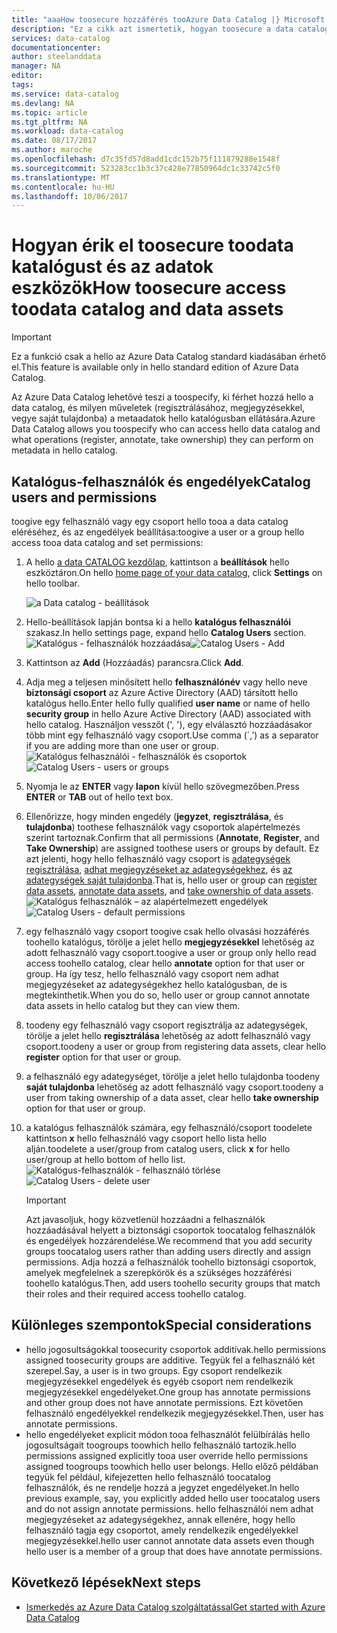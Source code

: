 ```yaml
---
title: "aaaHow toosecure hozzáférés tooAzure Data Catalog |} Microsoft Docs"
description: "Ez a cikk azt ismertetik, hogyan toosecure a data catalog és az adategységeket."
services: data-catalog
documentationcenter: 
author: steelanddata
manager: NA
editor: 
tags: 
ms.service: data-catalog
ms.devlang: NA
ms.topic: article
ms.tgt_pltfrm: NA
ms.workload: data-catalog
ms.date: 08/17/2017
ms.author: maroche
ms.openlocfilehash: d7c35fd57d8add1cdc152b75f111879288e1548f
ms.sourcegitcommit: 523283cc1b3c37c428e77850964dc1c33742c5f0
ms.translationtype: MT
ms.contentlocale: hu-HU
ms.lasthandoff: 10/06/2017
---
```

# <a name="how-toosecure-access-toodata-catalog-and-data-assets"></a><span data-ttu-id="62a9c-103">Hogyan érik el toosecure toodata katalógust és az adatok eszközök</span><span class="sxs-lookup"><span data-stu-id="62a9c-103">How toosecure access toodata catalog and data assets</span></span>
> [!IMPORTANT]
> <span data-ttu-id="62a9c-104">Ez a funkció csak a hello az Azure Data Catalog standard kiadásában érhető el.</span><span class="sxs-lookup"><span data-stu-id="62a9c-104">This feature is available only in hello standard edition of Azure Data Catalog.</span></span>

<span data-ttu-id="62a9c-105">Az Azure Data Catalog lehetővé teszi a toospecify, ki férhet hozzá hello a data catalog, és milyen műveletek (regisztrálásához, megjegyzésekkel, vegye saját tulajdonba) a metaadatok hello katalógusban ellátására.</span><span class="sxs-lookup"><span data-stu-id="62a9c-105">Azure Data Catalog allows you toospecify who can access hello data catalog and what operations (register, annotate, take ownership) they can perform on metadata in hello catalog.</span></span> 

## <a name="catalog-users-and-permissions"></a><span data-ttu-id="62a9c-106">Katalógus-felhasználók és engedélyek</span><span class="sxs-lookup"><span data-stu-id="62a9c-106">Catalog users and permissions</span></span>
<span data-ttu-id="62a9c-107">toogive egy felhasználó vagy egy csoport hello tooa a data catalog eléréséhez, és az engedélyek beállítása:</span><span class="sxs-lookup"><span data-stu-id="62a9c-107">toogive a user or a group hello access tooa data catalog and set permissions:</span></span>

1. <span data-ttu-id="62a9c-108">A hello [a data CATALOG kezdőlap](http://www.azuredatacatalog.com), kattintson a **beállítások** hello eszköztáron.</span><span class="sxs-lookup"><span data-stu-id="62a9c-108">On hello [home page of your data catalog](http://www.azuredatacatalog.com),  click **Settings** on hello toolbar.</span></span>

    ![a Data catalog - beállítások](media/data-catalog-how-to-secure-catalog/data-catalog-settings.png)
2. <span data-ttu-id="62a9c-110">Hello-beállítások lapján bontsa ki a hello **katalógus felhasználói** szakasz.</span><span class="sxs-lookup"><span data-stu-id="62a9c-110">In hello settings page, expand hello **Catalog Users** section.</span></span>
    <span data-ttu-id="62a9c-111">![Katalógus - felhasználók hozzáadása](media/data-catalog-how-to-secure-catalog/data-catalog-add-button.png)</span><span class="sxs-lookup"><span data-stu-id="62a9c-111">![Catalog Users - Add](media/data-catalog-how-to-secure-catalog/data-catalog-add-button.png)</span></span>
3. <span data-ttu-id="62a9c-112">Kattintson az **Add** (Hozzáadás) parancsra.</span><span class="sxs-lookup"><span data-stu-id="62a9c-112">Click **Add**.</span></span>
4. <span data-ttu-id="62a9c-113">Adja meg a teljesen minősített hello **felhasználónév** vagy hello neve **biztonsági csoport** az Azure Active Directory (AAD) társított hello katalógus hello.</span><span class="sxs-lookup"><span data-stu-id="62a9c-113">Enter hello fully qualified **user name** or name of hello **security group** in hello Azure Active Directory (AAD) associated with hello catalog.</span></span> <span data-ttu-id="62a9c-114">Használjon vesszőt (', '), egy elválasztó hozzáadásakor több mint egy felhasználó vagy csoport.</span><span class="sxs-lookup"><span data-stu-id="62a9c-114">Use comma (\`,’) as a separator if you are adding more than one user or group.</span></span>
    <span data-ttu-id="62a9c-115">![Katalógus felhasználói - felhasználók és csoportok](media/data-catalog-how-to-secure-catalog/data-catalog-users-groups.png)</span><span class="sxs-lookup"><span data-stu-id="62a9c-115">![Catalog Users - users or groups](media/data-catalog-how-to-secure-catalog/data-catalog-users-groups.png)</span></span>
5. <span data-ttu-id="62a9c-116">Nyomja le az **ENTER** vagy **lapon** kívül hello szövegmezőben.</span><span class="sxs-lookup"><span data-stu-id="62a9c-116">Press **ENTER** or **TAB** out of hello text box.</span></span> 
6.  <span data-ttu-id="62a9c-117">Ellenőrizze, hogy minden engedély (**jegyzet**, **regisztrálása**, és **tulajdonba**) toothese felhasználók vagy csoportok alapértelmezés szerint tartoznak.</span><span class="sxs-lookup"><span data-stu-id="62a9c-117">Confirm that all permissions (**Annotate**, **Register**, and **Take Ownership**) are assigned toothese users or groups by default.</span></span> <span data-ttu-id="62a9c-118">Ez azt jelenti, hogy hello felhasználó vagy csoport is [adategységek regisztrálása]( data-catalog-how-to-register.md), [adhat megjegyzéseket az adategységekhez]( data-catalog-how-to-annotate.md), és [az adategységek saját tulajdonba]( data-catalog-how-to-manage.md).</span><span class="sxs-lookup"><span data-stu-id="62a9c-118">That is, hello user or group can [register data assets]( data-catalog-how-to-register.md), [annotate data assets]( data-catalog-how-to-annotate.md), and [take ownership of data assets]( data-catalog-how-to-manage.md).</span></span> 
    <span data-ttu-id="62a9c-119">![Katalógus felhasználók – az alapértelmezett engedélyek](media/data-catalog-how-to-secure-catalog/data-catalog-default-permissions.png)</span><span class="sxs-lookup"><span data-stu-id="62a9c-119">![Catalog Users - default permissions](media/data-catalog-how-to-secure-catalog/data-catalog-default-permissions.png)</span></span>
7.  <span data-ttu-id="62a9c-120">egy felhasználó vagy csoport toogive csak hello olvasási hozzáférés toohello katalógus, törölje a jelet hello **megjegyzésekkel** lehetőség az adott felhasználó vagy csoport.</span><span class="sxs-lookup"><span data-stu-id="62a9c-120">toogive a user or group only hello read access toohello catalog, clear hello **annotate** option for that user or group.</span></span> <span data-ttu-id="62a9c-121">Ha így tesz, hello felhasználó vagy csoport nem adhat megjegyzéseket az adategységekhez hello katalógusban, de is megtekinthetik.</span><span class="sxs-lookup"><span data-stu-id="62a9c-121">When you do so, hello user or group cannot annotate data assets in hello catalog but they can view them.</span></span> 
8.  <span data-ttu-id="62a9c-122">toodeny egy felhasználó vagy csoport regisztrálja az adategységek, törölje a jelet hello **regisztrálása** lehetőség az adott felhasználó vagy csoport.</span><span class="sxs-lookup"><span data-stu-id="62a9c-122">toodeny a user or group from registering data assets, clear hello **register** option for that user or group.</span></span>
9.  <span data-ttu-id="62a9c-123">a felhasználó egy adategységet, törölje a jelet hello tulajdonba toodeny **saját tulajdonba** lehetőség az adott felhasználó vagy csoport.</span><span class="sxs-lookup"><span data-stu-id="62a9c-123">toodeny a user from taking ownership of a data asset, clear hello **take ownership** option for that user or group.</span></span> 
10. <span data-ttu-id="62a9c-124">a katalógus felhasználók számára, egy felhasználó/csoport toodelete kattintson **x** hello felhasználó vagy csoport hello lista hello alján.</span><span class="sxs-lookup"><span data-stu-id="62a9c-124">toodelete a user/group from catalog users, click **x** for hello user/group at hello bottom of hello list.</span></span> 
    <span data-ttu-id="62a9c-125">![Katalógus-felhasználók - felhasználó törlése](media/data-catalog-how-to-secure-catalog/data-catalog-delete-user.png)</span><span class="sxs-lookup"><span data-stu-id="62a9c-125">![Catalog Users - delete user](media/data-catalog-how-to-secure-catalog/data-catalog-delete-user.png)</span></span>

    > [!IMPORTANT]
    > <span data-ttu-id="62a9c-126">Azt javasoljuk, hogy közvetlenül hozzáadni a felhasználók hozzáadásával helyett a biztonsági csoportok toocatalog felhasználók és engedélyek hozzárendelése.</span><span class="sxs-lookup"><span data-stu-id="62a9c-126">We recommend that you add security groups toocatalog users rather than adding users directly and assign permissions.</span></span> <span data-ttu-id="62a9c-127">Adja hozzá a felhasználók toohello biztonsági csoportok, amelyek megfelelnek a szerepkörök és a szükséges hozzáférési toohello katalógus.</span><span class="sxs-lookup"><span data-stu-id="62a9c-127">Then, add users toohello security groups that match their roles and their required access toohello catalog.</span></span>

## <a name="special-considerations"></a><span data-ttu-id="62a9c-128">Különleges szempontok</span><span class="sxs-lookup"><span data-stu-id="62a9c-128">Special considerations</span></span>

- <span data-ttu-id="62a9c-129">hello jogosultságokkal toosecurity csoportok additívak.</span><span class="sxs-lookup"><span data-stu-id="62a9c-129">hello permissions assigned toosecurity groups are additive.</span></span> <span data-ttu-id="62a9c-130">Tegyük fel a felhasználó két szerepel.</span><span class="sxs-lookup"><span data-stu-id="62a9c-130">Say, a user is in two groups.</span></span> <span data-ttu-id="62a9c-131">Egy csoport rendelkezik megjegyzésekkel engedélyek és egyéb csoport nem rendelkezik megjegyzésekkel engedélyeket.</span><span class="sxs-lookup"><span data-stu-id="62a9c-131">One group has annotate permissions and other group does not have annotate permissions.</span></span> <span data-ttu-id="62a9c-132">Ezt követően felhasználó engedélyekkel rendelkezik megjegyzésekkel.</span><span class="sxs-lookup"><span data-stu-id="62a9c-132">Then, user has annotate permissions.</span></span> 
- <span data-ttu-id="62a9c-133">hello engedélyeket explicit módon tooa felhasználót felülbírálás hello jogosultságait toogroups toowhich hello felhasználó tartozik.</span><span class="sxs-lookup"><span data-stu-id="62a9c-133">hello permissions assigned explicitly tooa user override hello permissions assigned toogroups toowhich hello user belongs.</span></span> <span data-ttu-id="62a9c-134">Hello előző példában tegyük fel például, kifejezetten hello felhasználó toocatalog felhasználók, és ne rendelje hozzá a jegyzet engedélyeket.</span><span class="sxs-lookup"><span data-stu-id="62a9c-134">In hello previous example, say, you explicitly added hello user toocatalog users and do not assign annotate permissions.</span></span> <span data-ttu-id="62a9c-135">hello felhasználói nem adhat megjegyzéseket az adategységekhez, annak ellenére, hogy hello felhasználó tagja egy csoportot, amely rendelkezik engedélyekkel megjegyzésekkel.</span><span class="sxs-lookup"><span data-stu-id="62a9c-135">hello user cannot annotate data assets even though hello user is a member of a group that does have annotate permissions.</span></span>

## <a name="next-steps"></a><span data-ttu-id="62a9c-136">Következő lépések</span><span class="sxs-lookup"><span data-stu-id="62a9c-136">Next steps</span></span>
- [<span data-ttu-id="62a9c-137">Ismerkedés az Azure Data Catalog szolgáltatással</span><span class="sxs-lookup"><span data-stu-id="62a9c-137">Get started with Azure Data Catalog</span></span>](data-catalog-get-started.md)

